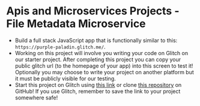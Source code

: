 # Apis and Microservices Projects - File Metadata Microservice

 * Build a full stack JavaScript app that is functionally similar to this: ```https://purple-paladin.glitch.me/```.
 * Working on this project will involve you writing your code on Glitch on our starter project. After completing this project you can copy your public glitch url (to the homepage of your app) into this screen to test it! Optionally you may choose to write your project on another platform but it must be publicly visible for our testing.
 * Start this project on Glitch using [this link](https://glitch.com/#!/import/github/freeCodeCamp/boilerplate-project-filemetadata/) or clone [this repository](https://github.com/freeCodeCamp/boilerplate-project-filemetadata/) on GitHub! If you use Glitch, remember to save the link to your project somewhere safe!
